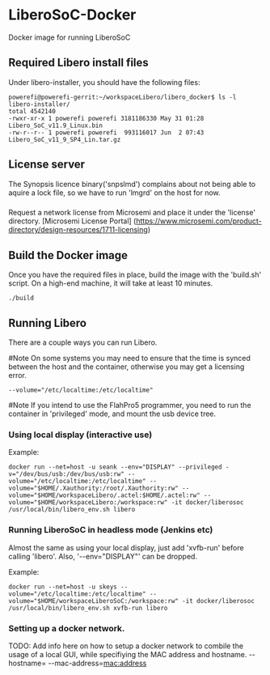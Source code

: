 # LiberoSoC-Docker
Docker image for running LiberoSoC

## Required Libero install files
Under libero-installer, you should have the following files:

```shell
powerefi@powerefi-gerrit:~/workspaceLibero/libero_docker$ ls -l libero-installer/
total 4542140
-rwxr-xr-x 1 powerefi powerefi 3181186330 May 31 01:28 Libero_SoC_v11.9_Linux.bin
-rw-r--r-- 1 powerefi powerefi  993116017 Jun  2 07:43 Libero_SoC_v11_9_SP4_Lin.tar.gz
```

## License server
The Synopsis licence binary('snpslmd') complains about not being able to aquire a lock file, so we have to run 'lmgrd' on the host for now.

###
Request a network license from Microsemi and place it under the 'license' directory.
[Microsemi License Portal] (https://www.microsemi.com/product-directory/design-resources/1711-licensing)

## Build the Docker image
Once you have the required files in place, build the image with the 'build.sh' script. On a high-end machine, it will take at least 10 minutes.

```shell
./build
```

## Running Libero
There are a couple ways you can run Libero.

#Note
On some systems you may need to ensure that the time is synced between the host and the container, otherwise you may get a licensing error.
```shell
--volume="/etc/localtime:/etc/localtime"
```

#Note
If you intend to use the FlahPro5 programmer, you need to run the container in 'privileged' mode, and mount the usb device tree.

### Using local display (interactive use)
Example:
```shell
docker run --net=host -u seank --env="DISPLAY" --privileged -v="/dev/bus/usb:/dev/bus/usb:rw" --volume="/etc/localtime:/etc/localtime" --volume="$HOME/.Xauthority:/root/.Xauthority:rw" --volume="$HOME/workspaceLibero/.actel:$HOME/.actel:rw" --volume="$HOME/workspaceLibero:/workspace:rw" -it docker/liberosoc /usr/local/bin/libero_env.sh libero
```

### Running LiberoSoC in headless mode (Jenkins etc)
Almost the same as using your local display, just add 'xvfb-run' before calling 'libero'. Also, '--env="DISPLAY"' can be dropped.

Example:
```shell
docker run --net=host -u skeys --volume="/etc/localtime:/etc/localtime" --volume="$HOME/workspaceLiberoSoC:/workspace:rw" -it docker/liberosoc /usr/local/bin/libero_env.sh xvfb-run libero
```

### Setting up a docker network.
TODO: Add info here on how to setup a docker network to combile the usage of a local GUI, while specifiying the MAC address and hostname. --hostname=<hostname> --mac-address=<mac:address>


